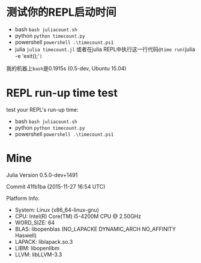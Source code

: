 # 测试你的REPL启动时间

- bash `bash juliacount.sh`
- python `python timecount.py`
- powershell `powershell .\timecount.ps1`
- julia `julia timecount.jl` 或者在julia REPL中执行这一行代码`@time run(`julia -e 'exit();'`)`

我的机器上`bash`是0.1915s (0.5-dev, Ubuntu 15.04)

# REPL run-up time test

test your REPL's run-up time:
- bash `bash juliacount.sh`
- python `python timecount.py`
- powershell `powershell .\timecount.ps1`



# Mine

Julia Version 0.5.0-dev+1491

Commit 41fb1ba (2015-11-27 16:54 UTC)

Platform Info:
- System: Linux (x86_64-linux-gnu)
- CPU: Intel(R) Core(TM) i5-4200M CPU @ 2.50GHz
- WORD_SIZE: 64
- BLAS: libopenblas (NO_LAPACKE DYNAMIC_ARCH NO_AFFINITY Haswell)
- LAPACK: liblapack.so.3
- LIBM: libopenlibm
- LLVM: libLLVM-3.3